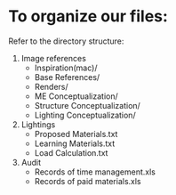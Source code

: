 # To organize our files:

Refer to the directory structure:

  1. Image references
     - Inspiration(mac)/
     - Base References/
     - Renders/
     - ME Conceptualization/
     - Structure Conceptualization/
     - Lighting Conceptualization/
  2. Lightings
     - Proposed Materials.txt
     - Learning Materials.txt
     - Load Calculation.txt
  4. Audit
     - Records of time management.xls
     - Records of paid materials.xls
  
  




